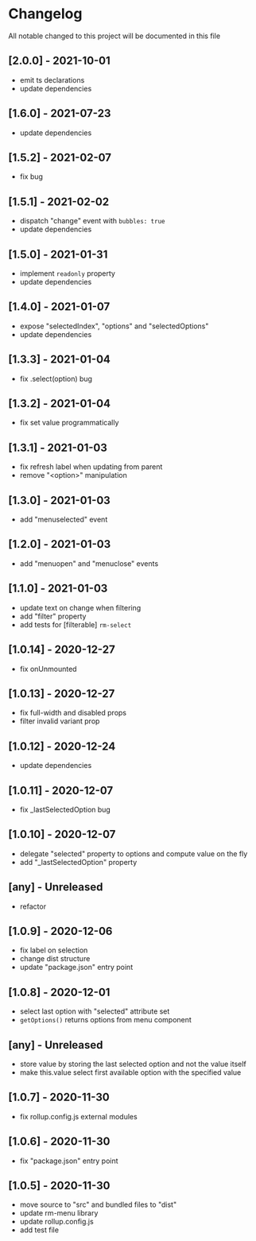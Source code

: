 # Changelog
All notable changed to this project will be documented in this file

## [2.0.0] - 2021-10-01
- emit ts declarations
- update dependencies

## [1.6.0] - 2021-07-23
- update dependencies

## [1.5.2] - 2021-02-07
- fix bug

## [1.5.1] - 2021-02-02
- dispatch "change" event with `bubbles: true`
- update dependencies

## [1.5.0] - 2021-01-31
- implement `readonly` property
- update dependencies

## [1.4.0] - 2021-01-07
- expose "selectedIndex", "options" and "selectedOptions"
- update dependencies

## [1.3.3] - 2021-01-04
- fix .select(option) bug

## [1.3.2] - 2021-01-04
- fix set value programmatically

## [1.3.1] - 2021-01-03
- fix refresh label when updating from parent
- remove "\<option>" manipulation

## [1.3.0] - 2021-01-03
- add "menuselected" event

## [1.2.0] - 2021-01-03
- add "menuopen" and "menuclose" events

## [1.1.0] - 2021-01-03
- update text on change when filtering
- add "filter" property
- add tests for \[filterable] `rm-select`

## [1.0.14] - 2020-12-27
- fix onUnmounted

## [1.0.13] - 2020-12-27
- fix full-width and disabled props
- filter invalid variant prop

## [1.0.12] - 2020-12-24
- update dependencies

## [1.0.11] - 2020-12-07
- fix _lastSelectedOption bug

## [1.0.10] - 2020-12-07
- delegate "selected" property to options and compute value on the fly
- add "_lastSelectedOption" property

## [any] - Unreleased
- refactor

## [1.0.9] - 2020-12-06
- fix label on selection
- change dist structure
- update "package.json" entry point

## [1.0.8] - 2020-12-01
- select last option with "selected" attribute set
- `getOptions()` returns options from menu component

## [any] - Unreleased
- store value by storing the last selected option and not the value itself
- make this.value select first available option with the specified value

## [1.0.7] - 2020-11-30
- fix rollup.config.js external modules

## [1.0.6] - 2020-11-30
- fix "package.json" entry point

## [1.0.5] - 2020-11-30
- move source to "src" and bundled files to "dist"
- update rm-menu library
- update rollup.config.js
- add test file
